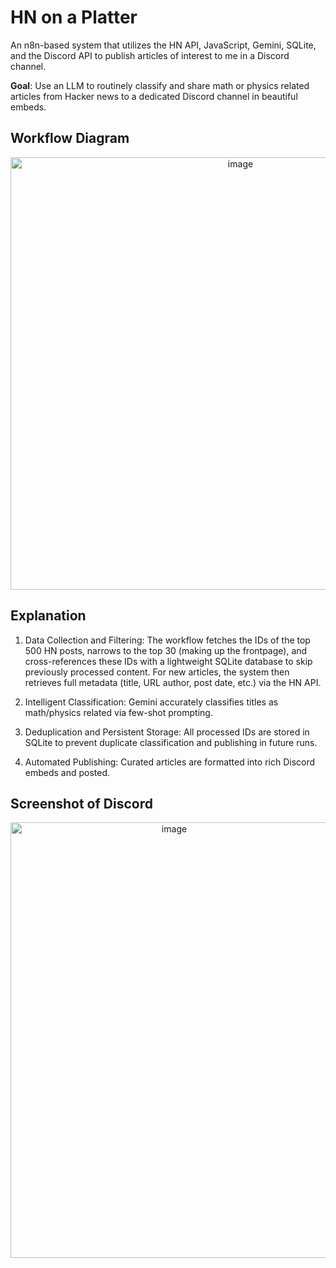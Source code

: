 # HN on a Platter
An n8n-based system that utilizes the HN API, JavaScript, Gemini, SQLite, and the Discord API to publish articles of interest to me in a Discord channel.

**Goal**: Use an LLM to routinely classify and share math or physics related articles from Hacker news to a dedicated Discord channel in beautiful embeds.

## Workflow Diagram
<p align="center">
<img width="720" height="692" alt="image" src="https://github.com/user-attachments/assets/402ae257-734d-4f6a-9fde-f5debdb39fc4" />
</p>

## Explanation

1. Data Collection and Filtering: The workflow fetches the IDs of the top 500 HN posts, narrows to the top 30 (making up the frontpage), and cross-references these IDs with a lightweight SQLite database to skip previously processed content. For new articles, the system then retrieves full metadata (title, URL author, post date, etc.) via the HN API.

2. Intelligent Classification: Gemini accurately classifies titles as math/physics related via few-shot prompting.

3. Deduplication and Persistent Storage: All processed IDs are stored in SQLite to prevent duplicate classification and publishing in future runs.

4. Automated Publishing: Curated articles are formatted into rich Discord embeds and posted.

## Screenshot of Discord

<p align="center">
<img width="508" height="697" alt="image" src="https://github.com/user-attachments/assets/e5525354-cfd5-4471-86ad-863f8fd5abbb" />
</p>
